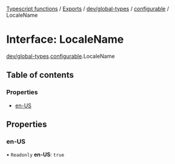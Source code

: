 [Typescript functions](../index.md) / [Exports](../modules.md) / [dev/global-types](../modules/dev_global_types.md) / [configurable](../modules/dev_global_types.configurable.md) / LocaleName

# Interface: LocaleName

[dev/global-types](../modules/dev_global_types.md).[configurable](../modules/dev_global_types.configurable.md).LocaleName

## Table of contents

### Properties

- [en-US](dev_global_types.configurable.LocaleName.md#en-us)

## Properties

### en-US

• `Readonly` **en-US**: ``true``
